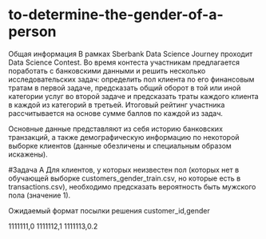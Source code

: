 # to-determine-the-gender-of-a-person

Общая информация
В рамках Sberbank Data Science Journey проходит Data Science Contest. Во время контеста участникам предлагается поработать с банковскими данными и решить несколько исследовательских задач: определить пол клиента по его финансовым тратам в первой задаче, предсказать общий оборот в той или иной категории услуг во второй задаче и предсказать траты каждого клиента в каждой из категорий в третьей. Итоговый рейтинг участника рассчитывается на основе сумме баллов по каждой из задач.

Основные данные представляют из себя историю банковских транзакций, а также демографическую информацию по некоторой выборке клиентов (данные обезличены и специальным образом искажены).

#Задача A
Для клиентов, у которых неизвестен пол (которых нет в обучающей выборке customers_gender_train.csv, но которые есть в transactions.csv), необходимо предсказать вероятность быть мужского пола (значение 1).

Ожидаемый формат посылки решения
customer_id,gender

1111111,0
1111112,1
1111113,0.2
